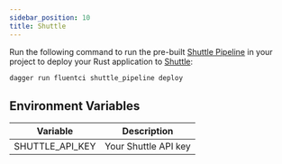 ```yaml
---
sidebar_position: 10
title: Shuttle
---
```


Run the following command to run the pre-built [Shuttle Pipeline](https://github.com/fluent-ci-templates/shuttle-pipeline) in your project to deploy your Rust application to [Shuttle](https://shuttle.rs):

```bash
dagger run fluentci shuttle_pipeline deploy
```

## Environment Variables

| Variable        | Description                      |
|-----------------|----------------------------------|
| SHUTTLE_API_KEY | Your Shuttle API key             |